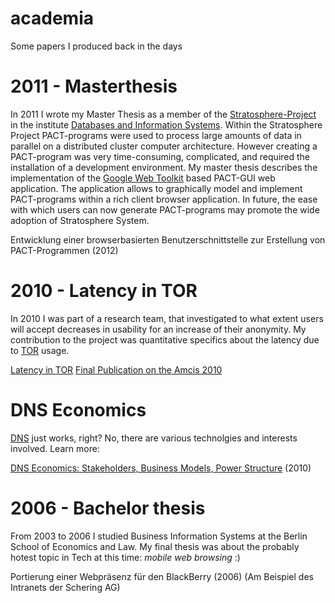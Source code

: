 # academia
Some papers I produced back in the days


# 2011 - Masterthesis
In 2011 I wrote my Master Thesis as a member of the <a href="http://www.stratosphere.eu" target="_blank">Stratosphere-Project</a> in the institute <a href="http://www.dbis.informatik.hu-berlin.de/" target="_blank">Databases and Information Systems</a>. Within the Stratosphere Project PACT-programs were used to process large amounts of data in parallel on a distributed cluster computer architecture. However creating a PACT-program was very time-consuming, complicated, and required the installation of a development environment. My master thesis describes the implementation of the <a href="https://code.google.com/webtoolkit/" target="_blank">Google Web Toolkit</a> based PACT-GUI web application. The application allows to graphically model and implement PACT-programs within a rich client browser application. In future, the ease with which users can now generate PACT-programs may promote the wide adoption of Stratosphere System.

Entwicklung einer browserbasierten Benutzerschnittstelle zur Erstellung von PACT-Programmen (2012)


# 2010 - Latency in TOR
In 2010 I was part of a research team, that investigated to what extent users will accept decreases in usability for an increase of their anonymity. My contribution to the project was quantitative specifics about the latency due to <a href="https://www.torproject.org" title="The Onion Router Project - Homepage" target="_blank">TOR</a> usage.</p>


<a href="https://docs.google.com/open?id=0B9kKnAYN_vEEVnUwbDVtSWxOVlU" target="_blank">Latency in TOR</a>
<a href="http://aisel.aisnet.org/amcis2010/258/" target="_blank">Final Publication on the Amcis 2010</a>


# DNS Economics
<a href="https://en.wikipedia.org/wiki/Domain_Name_System" target="_blank">DNS</a> just works, right?
No, there are various technolgies and interests involved. Learn more:

<a href="https://docs.google.com/open?id=0B9kKnAYN_vEEREpXT1BIN3diZXM" target="_blank">DNS Economics: Stakeholders, Business Models, Power Structure</a> (2010)


# 2006 - Bachelor thesis
From 2003 to 2006 I studied Business Information Systems at the <a hef="https://www.hwr-berlin.de/en/" target="_blank">Berlin School of Economics and Law</a>. My final thesis was about the probably hotest topic in Tech at this time: <i>mobile web browsing</i> :)

Portierung einer Webpräsenz für den BlackBerry (2006)
(Am Beispiel des Intranets der Schering AG)